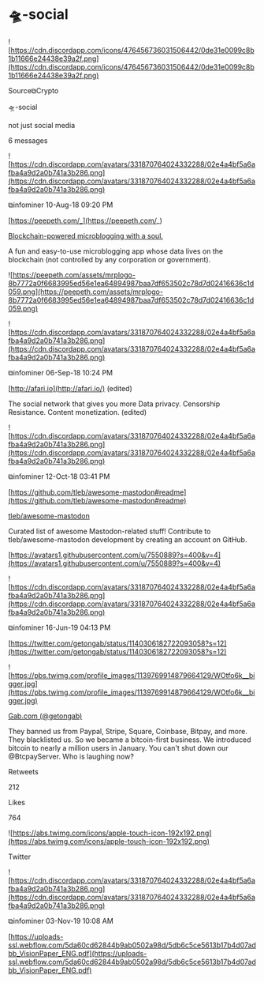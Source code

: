 # 🛸-social

![https://cdn.discordapp.com/icons/476456736031506442/0de31e0099c8b1b11666e24438e39a2f.png](https://cdn.discordapp.com/icons/476456736031506442/0de31e0099c8b1b11666e24438e39a2f.png)

Source⧉Crypto

🛸-social

not just social media

6 messages

![https://cdn.discordapp.com/avatars/331870764024332288/02e4a4bf5a6afba4a9d2a0b741a3b286.png](https://cdn.discordapp.com/avatars/331870764024332288/02e4a4bf5a6afba4a9d2a0b741a3b286.png)

⧉infominer 10-Aug-18 09:20 PM

[https://peepeth.com/_](https://peepeth.com/_)

[Blockchain-powered microblogging with a soul.](https://peepeth.com/_)

A fun and easy-to-use microblogging app whose data lives on the blockchain (not controlled by any corporation or government).

![https://peepeth.com/assets/mrplogo-8b7772a0f6683995ed56e1ea64894987baa7df653502c78d7d02416636c1d059.png](https://peepeth.com/assets/mrplogo-8b7772a0f6683995ed56e1ea64894987baa7df653502c78d7d02416636c1d059.png)

![https://cdn.discordapp.com/avatars/331870764024332288/02e4a4bf5a6afba4a9d2a0b741a3b286.png](https://cdn.discordapp.com/avatars/331870764024332288/02e4a4bf5a6afba4a9d2a0b741a3b286.png)

⧉infominer 06-Sep-18 10:24 PM

[http://afari.io](http://afari.io/) (edited)

The social network that gives you more Data privacy. Censorship Resistance. Content monetization. (edited)

![https://cdn.discordapp.com/avatars/331870764024332288/02e4a4bf5a6afba4a9d2a0b741a3b286.png](https://cdn.discordapp.com/avatars/331870764024332288/02e4a4bf5a6afba4a9d2a0b741a3b286.png)

⧉infominer 12-Oct-18 03:41 PM

[https://github.com/tleb/awesome-mastodon#readme](https://github.com/tleb/awesome-mastodon#readme)

[tleb/awesome-mastodon](https://github.com/tleb/awesome-mastodon)

Curated list of awesome Mastodon-related stuff! Contribute to tleb/awesome-mastodon development by creating an account on GitHub.

[https://avatars1.githubusercontent.com/u/7550889?s=400&v=4](https://avatars1.githubusercontent.com/u/7550889?s=400&v=4)

![https://cdn.discordapp.com/avatars/331870764024332288/02e4a4bf5a6afba4a9d2a0b741a3b286.png](https://cdn.discordapp.com/avatars/331870764024332288/02e4a4bf5a6afba4a9d2a0b741a3b286.png)

⧉infominer 16-Jun-19 04:13 PM

[https://twitter.com/getongab/status/1140306182722093058?s=12](https://twitter.com/getongab/status/1140306182722093058?s=12)

![https://pbs.twimg.com/profile_images/1139769914879664129/WOtfo6k__bigger.jpg](https://pbs.twimg.com/profile_images/1139769914879664129/WOtfo6k__bigger.jpg)

[Gab.com (@getongab)](https://twitter.com/getongab)

They banned us from Paypal, Stripe, Square, Coinbase, Bitpay, and more. They blacklisted us. So we became a bitcoin-first business. We introduced bitcoin to nearly a million users in January. You can't shut down our @BtcpayServer. Who is laughing now?

Retweets

212

Likes

764

![https://abs.twimg.com/icons/apple-touch-icon-192x192.png](https://abs.twimg.com/icons/apple-touch-icon-192x192.png)

Twitter

![https://cdn.discordapp.com/avatars/331870764024332288/02e4a4bf5a6afba4a9d2a0b741a3b286.png](https://cdn.discordapp.com/avatars/331870764024332288/02e4a4bf5a6afba4a9d2a0b741a3b286.png)

⧉infominer 03-Nov-19 10:08 AM

[https://uploads-ssl.webflow.com/5da60cd62844b9ab0502a98d/5db6c5ce5613b17b4d07adbb_VisionPaper_ENG.pdf](https://uploads-ssl.webflow.com/5da60cd62844b9ab0502a98d/5db6c5ce5613b17b4d07adbb_VisionPaper_ENG.pdf)